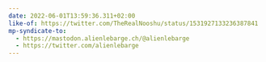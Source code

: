 ```yaml
---
date: 2022-06-01T13:59:36.311+02:00
like-of: https://twitter.com/TheRealNooshu/status/1531927133236387841
mp-syndicate-to:
  - https://mastodon.alienlebarge.ch/@alienlebarge
  - https://twitter.com/alienlebarge
---
```

